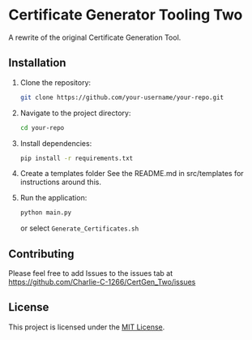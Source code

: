 # Certificate Generator Tooling Two

A rewrite of the original Certificate Generation Tool.


## Installation

1. Clone the repository:
    ```bash
    git clone https://github.com/your-username/your-repo.git
    ```
2. Navigate to the project directory:
    ```bash
    cd your-repo
    ```
3. Install dependencies:
    ```bash
    pip install -r requirements.txt
    ```

4. Create a templates folder
    See the README.md in src/templates for instructions around this.

5. Run the application:
    ```bash
    python main.py
    ```
    or
    select `Generate_Certificates.sh`


## Contributing

Please feel free to add Issues to the issues tab at https://github.com/Charlie-C-1266/CertGen_Two/issues

## License

This project is licensed under the [MIT License](LICENSE).